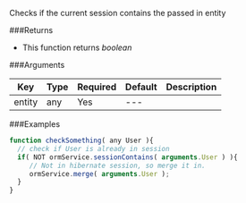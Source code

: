 Checks if the current session contains the passed in entity

###Returns

* This function returns *boolean*


###Arguments

| Key | Type | Required | Default | Description |
| --- | --- | --- | --- | --- |
| entity | any | Yes | --- |  |

###Examples

```javascript
function checkSomething( any User ){
  // check if User is already in session
  if( NOT ormService.sessionContains( arguments.User ) ){
     // Not in hibernate session, so merge it in.
     ormService.merge( arguments.User );
  }
}
```